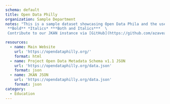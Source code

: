 ```yaml
---
schema: default
title: Open Data Philly
organization: Sample Department
notes: "This is a sample dataset showcasing Open Data Phila and the use of markdown. \
 **Bold** *Italics* ***Both and Italics***  \
 Contribute to our JKAN instance via [GitHub](https://github.com/azavea/opendataphilly-jkan)."

resources:
  - name: Main Website
    url: 'https://opendataphilly.org/'
    format: html
  - name: Project Open Data Metadata Schema v1.1 JSON 
    url: 'https://opendataphilly.org/data.json'
    format: json
  - name: JKAN JSON
    url: 'https://opendataphilly.org/data.json'
    format: json
category:
  - Education
---
```

